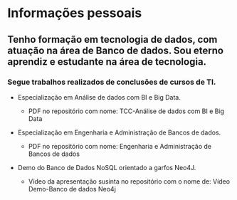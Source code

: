 # Informações pessoais

## Tenho formação em tecnologia de dados, com atuação na área de Banco de dados. Sou eterno aprendiz e estudante na área de tecnologia.

### Segue trabalhos realizados de conclusões de cursos de TI.  

 * Especialização em Análise de dados com BI e Big Data.
   
    * PDF no repositório com nome: TCC-Análise de dados com BI e Big Data
   
 * Especialização em Engenharia e Administração de Bancos de dados.
   
    * PDF no repositório com nome: Engenharia e Administração de Bancos de dados
 
 * Demo do Banco de Dados NoSQL orientado a garfos Neo4J.
  
    * Vídeo da apresentação susinta no repositório com o nome de: Vídeo Demo-Banco de dados Neo4j
